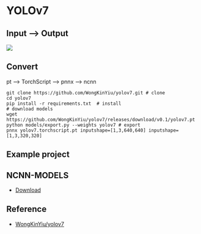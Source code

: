 # YOLOv7

## Input --> Output

![](https://github.com/WongKinYiu/yolov7/raw/main/figure/performance.png)

## Convert 

pt --> TorchScript --> pnnx --> ncnn
```
git clone https://github.com/WongKinYiu/yolov7.git # clone
cd yolov7
pip install -r requirements.txt  # install
# download models
wget https://github.com/WongKinYiu/yolov7/releases/download/v0.1/yolov7.pt
python models/export.py --weights yolov7 # export
pnnx yolov7.torchscript.pt inputshape=[1,3,640,640] inputshape=[1,3,320,320]
```

## Example project

## NCNN-MODELS

- [Download](https://github.com/Baiyuetribe/ncnn-models/releases/tag/models)


  
## Reference

- [WongKinYiu/yolov7](https://github.com/WongKinYiu/yolov7)


